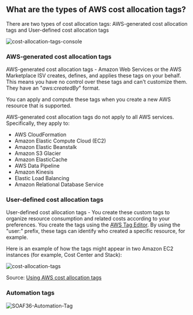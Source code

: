 ## What are the types of AWS cost allocation tags?

There are two types of cost allocation tags: AWS-generated cost allocation tags and User-defined cost allocation tags 

![cost-allocation-tags-console](/img/aws/other/cost-allocation-tags-console.png)

### AWS-generated cost allocation tags

AWS-generated cost allocation tags - Amazon Web Services or the AWS Marketplace ISV creates, defines, and applies these tags on your behalf. This means you have no control over these tags and can't customize them. They have an "*aws:createdBy*" format.

You can apply and compute these tags when you create a new AWS resource that is supported.

AWS-generated cost allocation tags do not apply to all AWS services. Specifically, they apply to:

- AWS CloudFormation
- Amazon Elastic Compute Cloud (EC2)
- Amazon Elastic Beanstalk
- Amazon S3 Glacier
- Amazon ElasticCache
- AWS Data Pipeline
- Amazon Kinesis
- Elastic Load Balancing
- Amazon Relational Database Service

### User-defined cost allocation tags

User-defined cost allocation tags - You create these custom tags to organize resource consumption and related costs according to your preferences. You create the tags using the [AWS Tag Editor](https://docs.aws.amazon.com/awsconsolehelpdocs/latest/gsg/tag-editor.html). By using the "user:" prefix, these tags can identify who created a specific resource, for example.

Here is an example of how the tags might appear in two Amazon EC2 instances (for example, Cost Center and Stack):

![cost-allocation-tags](/img/aws/other/cost-allocation-tags.png)

Source: [Using AWS cost allocation tags](https://docs.aws.amazon.com/awsaccountbilling/latest/aboutv2/cost-alloc-tags.html)

### Automation tags

![SOAF36-Automation-Tag](/img/aws/other/SOAF36-Automation-Tags.png)
